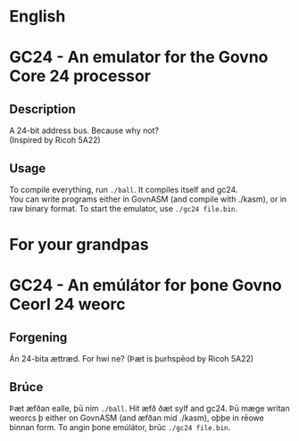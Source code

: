 # English

# GC24 - An emulator for the Govno Core 24 processor

## Description
A 24-bit address bus. Because why not?\
(Inspired by Ricoh 5A22)

## Usage
To compile everything, run `./ball`. It compiles itself and gc24.\
You can write programs either in GovnASM (and compile with ./kasm), or
in raw binary format.
To start the emulator, use `./gc24 file.bin`.


# For your grandpas

# GC24 - An emúlátor for þone Govno Ceorl 24 weorc
## Forgening
Án 24-bita ættræd. For hwi ne?
(Þæt is þurhspēod by Ricoh 5A22)
## Brúce
Þæt æfðan ealle, þū nim `./ball`. Hit æfð ðæt sylf and gc24.
Þū mæge wrítan weorcs þ either on GovnASM (and æfðan mid ./kasm), oþþe in rēowe binnan form.
To angin þone emúlátor, brūc `./gc24 file.bin`.
